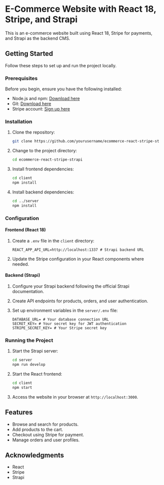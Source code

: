 
# E-Commerce Website with React 18, Stripe, and Strapi

This is an e-commerce website built using React 18, Stripe for payments, and Strapi as the backend CMS.

## Getting Started

Follow these steps to set up and run the project locally.

### Prerequisites

Before you begin, ensure you have the following installed:

- Node.js and npm: [Download here](https://nodejs.org/)
- Git: [Download here](https://git-scm.com/)
- Stripe account: [Sign up here](https://stripe.com/)

### Installation

1. Clone the repository:

   ```bash
   git clone https://github.com/yourusername/ecommerce-react-stripe-strapi.git
   ```

2. Change to the project directory:

   ```bash
   cd ecommerce-react-stripe-strapi
   ```

3. Install frontend dependencies:

   ```bash
   cd client
   npm install
   ```

4. Install backend dependencies:

   ```bash
   cd ../server
   npm install
   ```

### Configuration

#### Frontend (React 18)

1. Create a `.env` file in the `client` directory:

   ```dotenv
   REACT_APP_API_URL=http://localhost:1337 # Strapi backend URL
   ```

2. Update the Stripe configuration in your React components where needed.

#### Backend (Strapi)

1. Configure your Strapi backend following the official Strapi documentation.

2. Create API endpoints for products, orders, and user authentication.

3. Set up environment variables in the `server/.env` file:

   ```dotenv
   DATABASE_URL= # Your database connection URL
   SECRET_KEY= # Your secret key for JWT authentication
   STRIPE_SECRET_KEY= # Your Stripe secret key
   ```

### Running the Project

1. Start the Strapi server:

   ```bash
   cd server
   npm run develop
   ```

2. Start the React frontend:

   ```bash
   cd client
   npm start
   ```

3. Access the website in your browser at `http://localhost:3000`.

## Features

- Browse and search for products.
- Add products to the cart.
- Checkout using Stripe for payment.
- Manage orders and user profiles.

## Acknowledgments

- React
- Stripe
- Strapi

